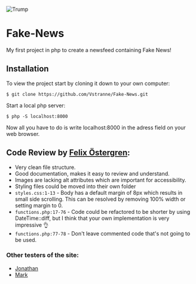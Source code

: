 ![Trump](https://media.giphy.com/media/h7poIVSJYrs323ZPuu/giphy.gif)

# Fake-News

My first project in php to create a newsfeed containing Fake News!


## Installation
To view the project start by cloning it down to your own computer:
```
$ git clone https://github.com/Vstranne/Fake-News.git
```
Start a local php server:
```
$ php -S localhost:8000
```
Now all you have to do is write localhost:8000 in the adress field on your web browser.

## Code Review by [Felix Östergren](https://github.com/felixgren):
- Very clean file structure.
- Good documentation, makes it easy to review and understand.
- Images are lacking alt attributes which are important for accessibility.
- Styling files could be moved into their own folder 
- `styles.css:1-13` - Body has a default margin of 8px which results in small side scrolling. This can be resolved by removing 100% width or setting margin to 0.
- `functions.php:17-76` - Code could be refactored to be shorter by using DateTime::diff, but I think that your own implementation is very impressive :ok_hand:
- `functions.php:77-78` - Don't leave commented code that's not going to be used.

### Other testers of the site:
- [Jonathan](https://github.com/Icarium2)
- [Mark](https://github.com/MadosMark)

